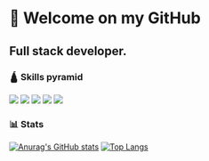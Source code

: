 # 👋 Welcome on my GitHub

## Full stack developer. 

### 🛕 Skills pyramid

<img src="https://skillicons.dev/icons?i=typescript,svelte,tailwind,go,docker,kubernetes,gitlab,graphql,grafana" />
<img src="https://skillicons.dev/icons?i=php,postgresql,react,threejs,golang" />
<img src="https://skillicons.dev/icons?i=rust" />
<img src="https://skillicons.dev/icons?i=mysql" />
<img src="https://skillicons.dev/icons?i=swift,java" />

### 📊 Stats

[![Anurag's GitHub stats](https://github-readme-stats.vercel.app/api?username=hhertout&hide_border=true&theme=tokyonight&show_icons=true&rank_icon=github)](https://github.com/anuraghazra/github-readme-stats)  [![Top Langs](https://github-readme-stats.vercel.app/api/top-langs/?username=hhertout&theme=tokyonight&hide_border=true&layout=donut&hide=scss,css,html,twig)](https://github.com/anuraghazra/github-readme-stats)

